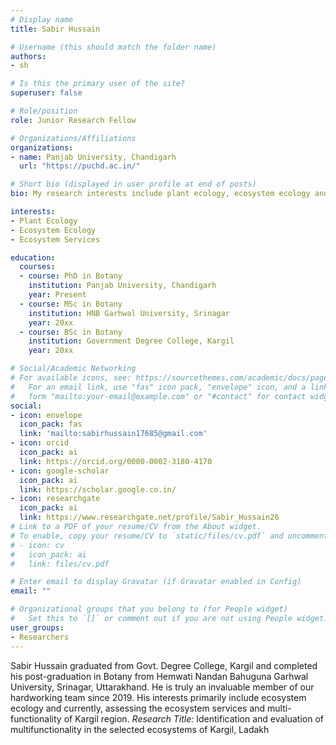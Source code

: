 ```yaml
---
# Display name
title: Sabir Hussain

# Username (this should match the folder name)
authors:
- sh

# Is this the primary user of the site?
superuser: false

# Role/position
role: Junior Research Fellow

# Organizations/Affiliations
organizations:
- name: Panjab University, Chandigarh
  url: "https://puchd.ac.in/"

# Short bio (displayed in user profile at end of posts)
bio: My research interests include plant ecology, ecosystem ecology and ecosystem services.

interests:
- Plant Ecology
- Ecosystem Ecology
- Ecosystem Services

education:
  courses:
  - course: PhD in Botany
    institution: Panjab University, Chandigarh
    year: Present
  - course: MSc in Botany
    institution: HNB Garhwal University, Srinagar
    year: 20xx
  - course: BSc in Botany
    institution: Government Degree College, Kargil
    year: 20xx

# Social/Academic Networking
# For available icons, see: https://sourcethemes.com/academic/docs/page-builder/#icons
#   For an email link, use "fas" icon pack, "envelope" icon, and a link in the
#   form "mailto:your-email@example.com" or "#contact" for contact widget.
social:
- icon: envelope
  icon_pack: fas
  link: 'mailto:sabirhussain17685@gmail.com'
- icon: orcid
  icon_pack: ai
  link: https://orcid.org/0000-0002-3180-4170
- icon: google-scholar
  icon_pack: ai
  link: https://scholar.google.co.in/
- icon: researchgate
  icon_pack: ai
  link: https://www.researchgate.net/profile/Sabir_Hussain26
# Link to a PDF of your resume/CV from the About widget.
# To enable, copy your resume/CV to `static/files/cv.pdf` and uncomment the lines below.
# - icon: cv
#   icon_pack: ai
#   link: files/cv.pdf

# Enter email to display Gravatar (if Gravatar enabled in Config)
email: ""

# Organizational groups that you belong to (for People widget)
#   Set this to `[]` or comment out if you are not using People widget.
user_groups:
- Researchers
---
```


Sabir Hussain graduated from Govt. Degree College, Kargil and completed his post-graduation in Botany from Hemwati Nandan Bahuguna Garhwal University, Srinagar, Uttarakhand. He is truly an invaluable member of our hardworking team since 2019. His interests primarily include ecosystem ecology and currently, assessing the ecosystem services and multi-functionality of Kargil region.
*Research Title:* Identification and evaluation of multifunctionality in the selected ecosystems of Kargil, Ladakh
